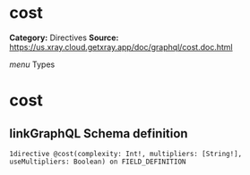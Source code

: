 # cost

**Category:** Directives
**Source:** https://us.xray.cloud.getxray.app/doc/graphql/cost.doc.html

*menu* Types 
 # cost

## linkGraphQL Schema definition
 `1directive @cost(complexity: Int!, multipliers: [String!], useMultipliers: Boolean) on FIELD_DEFINITION`